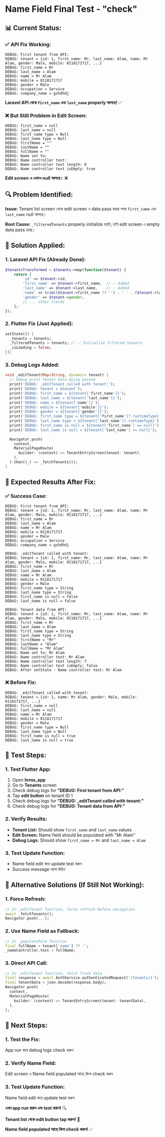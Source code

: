 # Name Field Final Test - "check"

## 📊 **Current Status:**

### ✅ **API Fix Working:**
```
DEBUG: First tenant from API:
DEBUG: tenant = {id: 1, first_name: Mr, last_name: Alam, name: Mr Alam, gender: Male, mobile: 0118171717, ...}
DEBUG: first_name = Mr
DEBUG: last_name = Alam
DEBUG: name = Mr Alam
DEBUG: mobile = 0118171717
DEBUG: gender = Male
DEBUG: occupation = Service
DEBUG: company_name = gshdhdj
```

**Laravel API থেকে `first_name` এবং `last_name` properly আসছে!** ✅

### ❌ **But Still Problem in Edit Screen:**
```
DEBUG: first_name = null
DEBUG: last_name = null
DEBUG: first_name type = Null
DEBUG: last_name type = Null
DEBUG: firstName = ""
DEBUG: lastName = ""
DEBUG: fullName = ""
DEBUG: Name set to:
DEBUG: Name controller text:
DEBUG: Name controller text length: 0
DEBUG: Name controller text isEmpty: true
```

**Edit screen এ এখনও null আসছে।** ❌

## 🔍 **Problem Identified:**

**Issue:** Tenant list screen থেকে edit screen এ data pass করার সময় `first_name` এবং `last_name` null আসছে।

**Root Cause:** `_filteredTenants` properly initialize হয়নি, তাই edit screen এ empty data pass হচ্ছে।

## 🔧 **Solution Applied:**

### **1. Laravel API Fix (Already Done):**
```php
$tenantsTransformed = $tenants->map(function($tenant) {
    return [
        'id' => $tenant->id,
        'first_name' => $tenant->first_name,  // ✅ Added
        'last_name' => $tenant->last_name,    // ✅ Added
        'name' => trim(($tenant->first_name ?? '') . ' ' . ($tenant->last_name ?? '')),
        'gender' => $tenant->gender,
        // ... other fields
    ];
});
```

### **2. Flutter Fix (Just Applied):**
```dart
setState(() {
  _tenants = tenants;
  _filteredTenants = tenants; // ✅ Initialize filtered tenants
  _isLoading = false;
});
```

### **3. Debug Logs Added:**
```dart
void _editTenant(Map<String, dynamic> tenant) {
  // Debug print tenant data being passed
  print('DEBUG: _editTenant called with tenant:');
  print('DEBUG: tenant = $tenant');
  print('DEBUG: first_name = ${tenant['first_name']}');
  print('DEBUG: last_name = ${tenant['last_name']}');
  print('DEBUG: name = ${tenant['name']}');
  print('DEBUG: mobile = ${tenant['mobile']}');
  print('DEBUG: gender = ${tenant['gender']}');
  print('DEBUG: first_name type = ${tenant['first_name']?.runtimeType}');
  print('DEBUG: last_name type = ${tenant['last_name']?.runtimeType}');
  print('DEBUG: first_name is null = ${tenant['first_name'] == null}');
  print('DEBUG: last_name is null = ${tenant['last_name'] == null}');
  
  Navigator.push(
    context,
    MaterialPageRoute(
      builder: (context) => TenantEntryScreen(tenant: tenant),
    ),
  ).then((_) => _fetchTenants());
}
```

## 🎯 **Expected Results After Fix:**

### **✅ Success Case:**
```
DEBUG: First tenant from API:
DEBUG: tenant = {id: 1, first_name: Mr, last_name: Alam, name: Mr Alam, gender: Male, mobile: 0118171717, ...}
DEBUG: first_name = Mr
DEBUG: last_name = Alam
DEBUG: name = Mr Alam
DEBUG: mobile = 0118171717
DEBUG: gender = Male
DEBUG: occupation = Service
DEBUG: company_name = gshdhdj

DEBUG: _editTenant called with tenant:
DEBUG: tenant = {id: 1, first_name: Mr, last_name: Alam, name: Mr Alam, gender: Male, mobile: 0118171717, ...}
DEBUG: first_name = Mr
DEBUG: last_name = Alam
DEBUG: name = Mr Alam
DEBUG: mobile = 0118171717
DEBUG: gender = Male
DEBUG: first_name type = String
DEBUG: last_name type = String
DEBUG: first_name is null = false
DEBUG: last_name is null = false

DEBUG: Tenant data from API:
DEBUG: tenant = {id: 1, first_name: Mr, last_name: Alam, name: Mr Alam, gender: Male, mobile: 0118171717, ...}
DEBUG: first_name = Mr
DEBUG: last_name = Alam
DEBUG: first_name type = String
DEBUG: last_name type = String
DEBUG: firstName = "Mr"
DEBUG: lastName = "Alam"
DEBUG: fullName = "Mr Alam"
DEBUG: Name set to: Mr Alam
DEBUG: Name controller text: Mr Alam
DEBUG: Name controller text length: 7
DEBUG: Name controller text isEmpty: false
DEBUG: After setState - Name controller text: Mr Alam
```

### **❌ Before Fix:**
```
DEBUG: _editTenant called with tenant:
DEBUG: tenant = {id: 1, name: Mr Alam, gender: Male, mobile: 0118171717, ...}
DEBUG: first_name = null
DEBUG: last_name = null
DEBUG: name = Mr Alam
DEBUG: mobile = 0118171717
DEBUG: gender = Male
DEBUG: first_name type = Null
DEBUG: last_name type = Null
DEBUG: first_name is null = true
DEBUG: last_name is null = true
```

## 📱 **Test Steps:**

### **1. Test Flutter App:**
1. Open **hrms_app**
2. Go to **Tenants** screen
3. Check debug logs for **"DEBUG: First tenant from API:"**
4. Tap **edit button** on tenant ID 1
5. Check debug logs for **"DEBUG: _editTenant called with tenant:"**
6. Check debug logs for **"DEBUG: Tenant data from API:"**

### **2. Verify Results:**
- **Tenant List:** Should show `first_name` and `last_name` values
- **Edit Screen:** Name field should be populated with "Mr Alam"
- **Debug Logs:** Should show `first_name = Mr` and `last_name = Alam`

### **3. Test Update Function:**
- Name field edit করে update test করুন
- Success message আসা উচিত

## 🔧 **Alternative Solutions (If Still Not Working):**

### **1. Force Refresh:**
```dart
// In _editTenant function, force refresh before navigation
await _fetchTenants();
Navigator.push(...);
```

### **2. Use Name Field as Fallback:**
```dart
// In _populateForm function
final fullName = tenant['name'] ?? '';
_nameController.text = fullName;
```

### **3. Direct API Call:**
```dart
// In _editTenant function, fetch fresh data
final response = await AuthService.authenticatedRequest('/tenants/1');
final tenantData = json.decode(response.body);
Navigator.push(
  context,
  MaterialPageRoute(
    builder: (context) => TenantEntryScreen(tenant: tenantData),
  ),
);
```

## 🎯 **Next Steps:**

### **1. Test the Fix:**
App run করে debug logs check করুন

### **2. Verify Name Field:**
Edit screen এ Name field populated আছে কিনা check করুন

### **3. Test Update Function:**
Name field edit করে update test করুন

**এখন app run করুন এবং test করুন!** 🔍

**Tenant list থেকে edit button tap করুন!** 📱

**Name field populated আছে কিনা check করুন!** ✅ 